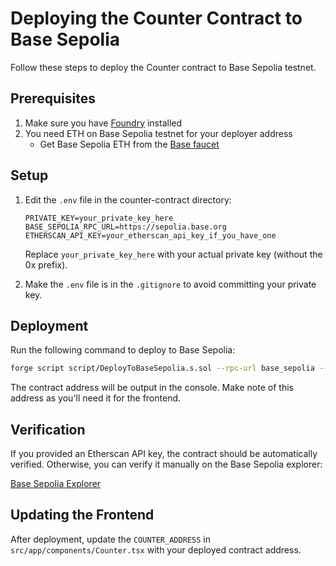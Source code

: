 # Deploying the Counter Contract to Base Sepolia

Follow these steps to deploy the Counter contract to Base Sepolia testnet.

## Prerequisites

1. Make sure you have [Foundry](https://book.getfoundry.sh/) installed
2. You need ETH on Base Sepolia testnet for your deployer address
   - Get Base Sepolia ETH from the [Base faucet](https://www.base.org/faucet)

## Setup

1. Edit the `.env` file in the counter-contract directory:
   ```
   PRIVATE_KEY=your_private_key_here
   BASE_SEPOLIA_RPC_URL=https://sepolia.base.org
   ETHERSCAN_API_KEY=your_etherscan_api_key_if_you_have_one
   ```

   Replace `your_private_key_here` with your actual private key (without the 0x prefix).

2. Make the `.env` file is in the `.gitignore` to avoid committing your private key.

## Deployment

Run the following command to deploy to Base Sepolia:

```bash
forge script script/DeployToBaseSepolia.s.sol --rpc-url base_sepolia --broadcast --verify
```

The contract address will be output in the console. Make note of this address as you'll need it for the frontend.

## Verification

If you provided an Etherscan API key, the contract should be automatically verified. Otherwise, you can verify it manually on the Base Sepolia explorer:

[Base Sepolia Explorer](https://sepolia.basescan.org/)

## Updating the Frontend

After deployment, update the `COUNTER_ADDRESS` in `src/app/components/Counter.tsx` with your deployed contract address. 